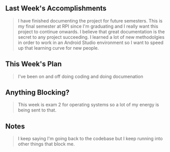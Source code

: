 ## Last Week's Accomplishments

> I have finished documenting the project for future semesters. This is my final semester at RPI since I'm graduating and I really want this project to continue onwards. I believe that great documentation is the secret to any project succeeding. I learned a lot of new methodolgies in order to work in an Android Studio environment so I want to speed up that learning curve for new people.

## This Week's Plan

> I've been on and off doing coding and doing documenation

## Anything Blocking?

> This week is exam 2 for operating systems so a lot of my energy is being sent to that.

## Notes

> I keep saying I'm going back to the codebase but I keep running into other things that block me.
